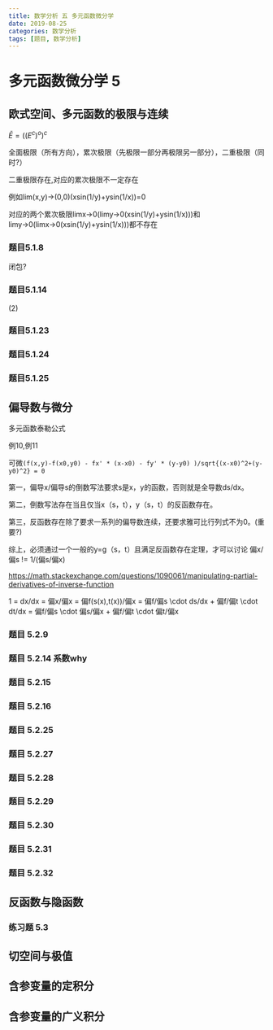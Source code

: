 ```yaml
---
title: 数学分析 五 多元函数微分学 
date: 2019-08-25
categories: 数学分析
tags: [题目, 数学分析]
---
```


# 多元函数微分学 5

## 欧式空间、多元函数的极限与连续

$\bar{E} = ((E^c)^o)^c$

全面极限（所有方向），累次极限（先极限一部分再极限另一部分），二重极限（同时?）

二重极限存在,对应的累次极限不一定存在

例如lim(x,y)→(0,0)(xsin(1/y)+ysin(1/x))=0

对应的两个累次极限limx→0(limy→0(xsin(1/y)+ysin(1/x)))和limy→0(limx→0(xsin(1/y)+ysin(1/x)))都不存在

<!-- more -->

### 题目5.1.8

闭包?

### 题目5.1.14

(2)

### 题目5.1.23

### 题目5.1.24

### 题目5.1.25

## 偏导数与微分

多元函数泰勒公式

例10,例11

可微`(f(x,y)-f(x0,y0) - fx' * (x-x0) - fy' * (y-y0) )/sqrt{(x-x0)^2+(y-y0)^2} = 0`

第一，偏导x/偏导s的倒数写法要求s是x，y的函数，否则就是全导数ds/dx。

第二，倒数写法存在当且仅当x（s，t），y（s，t）的反函数存在。

第三，反函数存在除了要求一系列的偏导数连续，还要求雅可比行列式不为0。(重要?)

综上，必须通过一个一般的y=g（s，t）且满足反函数存在定理，才可以讨论 偏x/偏s != 1/(偏s/偏x)

https://math.stackexchange.com/questions/1090061/manipulating-partial-derivatives-of-inverse-function

1 = dx/dx = 偏x/偏x = 偏f(s(x),t(x))/偏x = 偏f/偏s \cdot ds/dx + 偏f/偏t \cdot dt/dx = 偏f/偏s \cdot 偏s/偏x + 偏f/偏t \cdot 偏t/偏x

### 题目 5.2.9

### 题目 5.2.14 系数why

### 题目 5.2.15

### 题目 5.2.16

### 题目 5.2.25

### 题目 5.2.27

### 题目 5.2.28

### 题目 5.2.29

### 题目 5.2.30

### 题目 5.2.31

### 题目 5.2.32

## 反函数与隐函数

### 练习题 5.3

## 切空间与极值

## 含参变量的定积分

## 含参变量的广义积分

